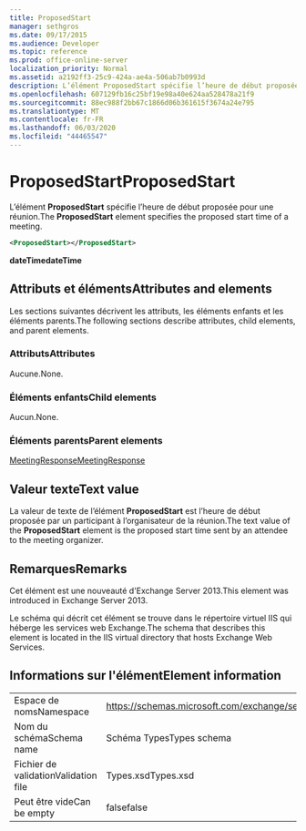 ```yaml
---
title: ProposedStart
manager: sethgros
ms.date: 09/17/2015
ms.audience: Developer
ms.topic: reference
ms.prod: office-online-server
localization_priority: Normal
ms.assetid: a2192ff3-25c9-424a-ae4a-506ab7b0993d
description: L’élément ProposedStart spécifie l’heure de début proposée pour une réunion.
ms.openlocfilehash: 607129fb16c25bf19e98a40e624aa528478a21f9
ms.sourcegitcommit: 88ec988f2bb67c1866d06b361615f3674a24e795
ms.translationtype: MT
ms.contentlocale: fr-FR
ms.lasthandoff: 06/03/2020
ms.locfileid: "44465547"
---
```

# <a name="proposedstart"></a><span data-ttu-id="43e1b-103">ProposedStart</span><span class="sxs-lookup"><span data-stu-id="43e1b-103">ProposedStart</span></span>

<span data-ttu-id="43e1b-104">L’élément **ProposedStart** spécifie l’heure de début proposée pour une réunion.</span><span class="sxs-lookup"><span data-stu-id="43e1b-104">The **ProposedStart** element specifies the proposed start time of a meeting.</span></span> 
  
```XML
<ProposedStart></ProposedStart>
```

 <span data-ttu-id="43e1b-105">**dateTime**</span><span class="sxs-lookup"><span data-stu-id="43e1b-105">**dateTime**</span></span>
## <a name="attributes-and-elements"></a><span data-ttu-id="43e1b-106">Attributs et éléments</span><span class="sxs-lookup"><span data-stu-id="43e1b-106">Attributes and elements</span></span>

<span data-ttu-id="43e1b-107">Les sections suivantes décrivent les attributs, les éléments enfants et les éléments parents.</span><span class="sxs-lookup"><span data-stu-id="43e1b-107">The following sections describe attributes, child elements, and parent elements.</span></span>
  
### <a name="attributes"></a><span data-ttu-id="43e1b-108">Attributs</span><span class="sxs-lookup"><span data-stu-id="43e1b-108">Attributes</span></span>

<span data-ttu-id="43e1b-109">Aucune.</span><span class="sxs-lookup"><span data-stu-id="43e1b-109">None.</span></span>
  
### <a name="child-elements"></a><span data-ttu-id="43e1b-110">Éléments enfants</span><span class="sxs-lookup"><span data-stu-id="43e1b-110">Child elements</span></span>

<span data-ttu-id="43e1b-111">Aucun.</span><span class="sxs-lookup"><span data-stu-id="43e1b-111">None.</span></span>
  
### <a name="parent-elements"></a><span data-ttu-id="43e1b-112">Éléments parents</span><span class="sxs-lookup"><span data-stu-id="43e1b-112">Parent elements</span></span>

[<span data-ttu-id="43e1b-113">MeetingResponse</span><span class="sxs-lookup"><span data-stu-id="43e1b-113">MeetingResponse</span></span>](meetingresponse.md)
  
## <a name="text-value"></a><span data-ttu-id="43e1b-114">Valeur texte</span><span class="sxs-lookup"><span data-stu-id="43e1b-114">Text value</span></span>

<span data-ttu-id="43e1b-115">La valeur de texte de l’élément **ProposedStart** est l’heure de début proposée par un participant à l’organisateur de la réunion.</span><span class="sxs-lookup"><span data-stu-id="43e1b-115">The text value of the **ProposedStart** element is the proposed start time sent by an attendee to the meeting organizer.</span></span> 
  
## <a name="remarks"></a><span data-ttu-id="43e1b-116">Remarques</span><span class="sxs-lookup"><span data-stu-id="43e1b-116">Remarks</span></span>

<span data-ttu-id="43e1b-117">Cet élément est une nouveauté d'Exchange Server 2013.</span><span class="sxs-lookup"><span data-stu-id="43e1b-117">This element was introduced in Exchange Server 2013.</span></span>
  
<span data-ttu-id="43e1b-118">Le schéma qui décrit cet élément se trouve dans le répertoire virtuel IIS qui héberge les services web Exchange.</span><span class="sxs-lookup"><span data-stu-id="43e1b-118">The schema that describes this element is located in the IIS virtual directory that hosts Exchange Web Services.</span></span>
  
## <a name="element-information"></a><span data-ttu-id="43e1b-119">Informations sur l'élément</span><span class="sxs-lookup"><span data-stu-id="43e1b-119">Element information</span></span>

|||
|:-----|:-----|
|<span data-ttu-id="43e1b-120">Espace de noms</span><span class="sxs-lookup"><span data-stu-id="43e1b-120">Namespace</span></span>  <br/> |https://schemas.microsoft.com/exchange/services/2006/types  <br/> |
|<span data-ttu-id="43e1b-121">Nom du schéma</span><span class="sxs-lookup"><span data-stu-id="43e1b-121">Schema name</span></span>  <br/> |<span data-ttu-id="43e1b-122">Schéma Types</span><span class="sxs-lookup"><span data-stu-id="43e1b-122">Types schema</span></span>  <br/> |
|<span data-ttu-id="43e1b-123">Fichier de validation</span><span class="sxs-lookup"><span data-stu-id="43e1b-123">Validation file</span></span>  <br/> |<span data-ttu-id="43e1b-124">Types.xsd</span><span class="sxs-lookup"><span data-stu-id="43e1b-124">Types.xsd</span></span>  <br/> |
|<span data-ttu-id="43e1b-125">Peut être vide</span><span class="sxs-lookup"><span data-stu-id="43e1b-125">Can be empty</span></span>  <br/> |<span data-ttu-id="43e1b-126">false</span><span class="sxs-lookup"><span data-stu-id="43e1b-126">false</span></span>  <br/> |
   


